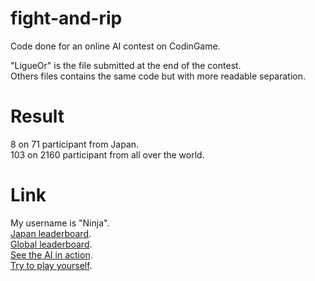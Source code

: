 # fight-and-rip
Code done for an online AI contest on CodinGame.

"LigueOr" is the file submitted at the end of the contest.  
Others files contains the same code but with more readable separation.

# Result
8 on 71 participant from Japan.  
103 on 2160 participant from all over the world.

# Link
My username is "Ninja".  
[Japan leaderboard](https://www.codingame.com/leaderboards/challenge/a-code-of-ice-and-fire/country/jp).  
[Global leaderboard](https://www.codingame.com/leaderboards/challenge/a-code-of-ice-and-fire/global).  
[See the AI in action](https://www.codingame.com/replay/391528208).  
[Try to play yourself](https://www.codingame.com/multiplayer/bot-programming/a-code-of-ice-and-fire).
